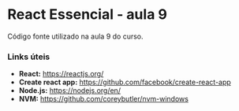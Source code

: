 # React Essencial - aula 9

Código fonte utilizado na aula 9 do curso.

### Links úteis

- **React:** https://reactjs.org/
- **Create react app:** https://github.com/facebook/create-react-app
- **Node.js:** https://nodejs.org/en/
- **NVM:** https://github.com/coreybutler/nvm-windows
